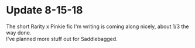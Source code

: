 # Update 8-15-18

The short Rarity x Pinkie fic I'm writing is coming along nicely, about 1/3 the way done.   
I've planned more stuff out for Saddlebagged.
